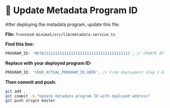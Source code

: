 # 📝 Update Metadata Program ID

After deploying the metadata program, update this file:

**File:** `frontend-minimal/src/lib/metadata-service.ts`

**Find this line:**
```typescript
PROGRAM_ID: 'META11111111111111111111111111111111111111', // UPDATE AFTER DEPLOYMENT
```

**Replace with your deployed program ID:**
```typescript
PROGRAM_ID: 'YOUR_ACTUAL_PROGRAM_ID_HERE', // From deployment Step 1.6
```

**Then commit and push:**
```bash
git add .
git commit -m "Update metadata program ID with deployed address"
git push origin master
```

